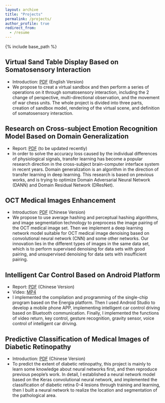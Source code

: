 ```yaml
---
layout: archive
title: "Projects"
permalink: /projects/
author_profile: true
redirect_from:
  - /resume
---
```


{% include base_path %}

## Virtual Sand Table Display Based on Somatosensory Interaction
* Introduction: [PDF](https://ruofanliu0129.github.io/Resume/files/VirtualSandTable.pdf) (English Version)
* We propose to creat a virtual sandbox and then perform a series of operations on it through somatosensory interaction, including the 2 change of perspective, multi-directional observation, and the movement of war chess units. The whole project is divided into three parts, creation of sandbox model, rendering of the virtual scene, and definition of somatosensory interaction.
 
## Research on Cross-subject Emotion Recognition Model Based on Domain Generalization
* Report: [PDF](https://ruofanliu0129.github.io/Resume/files/DomainGeneralization.pdf) (to be updated recently)
* In order to solve the accuracy loss caused by the individual differences of physiological signals, transfer learning has become a popular research direction in the cross-subject brain-computer interface system in recent years. Domain generalization is an algorithm in the direction of transfer learning in deep learning. This research is based on previous works, and is trying to optimize Domain Adversarial Neural Network (DANN) and Domain Residual Network (DResNet).

## OCT Medical Images Enhancement
* Introduction: [PDF](https://ruofanliu0129.github.io/Resume/files/OCT.pdf) (Chinese Version)
* We propose to use average hashing and perceptual hashing algorithms, and image segmentation technology to preprocess the image pairing of the OCT medical image set. Then we implement a deep learning network model suitable for OCT medical image denoising based on convolutional neural network (CNN) and some other networks. Our innovation lies in the different types of images in the same data set, which is to perform supervised denoising for data sets with good pairing, and unsupervised denoising for data sets with insufficient pairing. 
  
## Intelligent Car Control Based on Android Platform
* Report: [PDF](https://ruofanliu0129.github.io/Resume/files/IntelligentCarControl.pdf) (Chinese Version)
* Video: [MP4](https://ruofanliu0129.github.io/Resume/files/IntelligentCarControl.mp4)
* I implemented the compilation and programming of the single-chip program based on the Energia platform. Then I used Android Studio to develop a mobile phone APP, implementing intelligent car control driving based on Bluetooth communication. Finally, I implemented the functions of video return, key control, gesture recognition, gravity sensor, voice control of intelligent car driving.

## Predictive Classification of Medical Images of Diabetic Retinopathy
* Introduction: [PDF](https://ruofanliu0129.github.io/Resume/files/DiabeticRetinopathyDetection.pdf) (Chinese Version)
* To predict the extent of diabetic retinopathy, this project is mainly to learn some knowledge about neural networks first, and then reproduce previous people’s work. In detail, I established a neural network model based on the Keras convolutional neural network, and implemented the classification of diabetic retina 0-4 lesions through training and learning, then I built a neural network to realize the location and segmentation of the pathological area.
